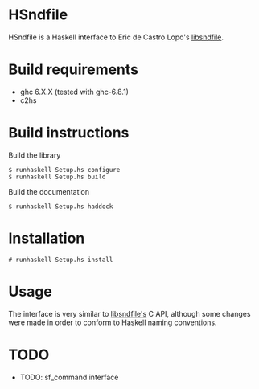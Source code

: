# HSndfile

HSndfile is a Haskell interface to Eric de Castro Lopo's [libsndfile][1].

# Build requirements

* ghc 6.X.X (tested with ghc-6.8.1)
* c2hs

# Build instructions

Build the library

    $ runhaskell Setup.hs configure
    $ runhaskell Setup.hs build

Build the documentation

    $ runhaskell Setup.hs haddock

# Installation

    # runhaskell Setup.hs install

# Usage

The interface is very similar to [libsndfile's][1] C API, although some
changes were made in order to conform to Haskell naming conventions.

# TODO

* TODO: sf_command interface

[1]: http://www.mega-nerd.com/libsndfile/
